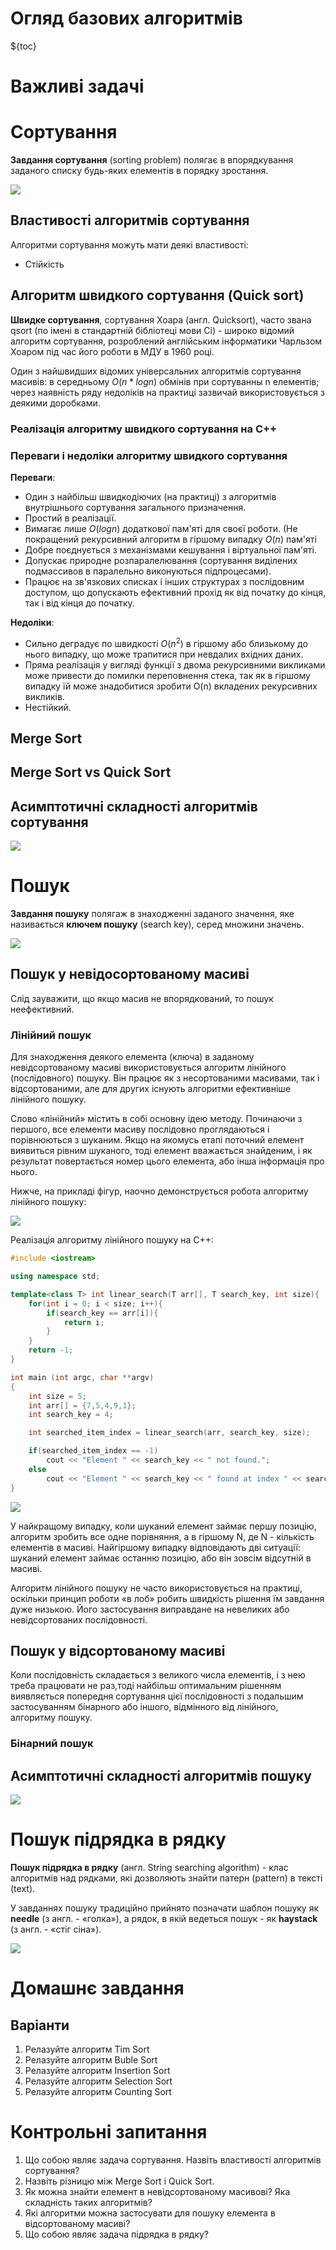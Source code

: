 # Огляд базових алгоритмів

${toc}

# Важливі задачі

# Сортування

**Завдання сортування** (sorting problem) полягає в впорядкування заданого списку будь-яких елементів в порядку зростання.

![](../resources/img/alg_overview/img-1.png)

## Властивості алгоритмів сортування

Алгоритми сортування можуть мати деякі властивості:
- Стійкість

## Алгоритм швидкого сортування (Quick sort)

**Швидке сортування**, сортування Хоара (англ. Quicksort), часто звана qsort (по імені в стандартній бібліотеці мови Сі) - широко відомий алгоритм сортування, розроблений англійським інформатики Чарльзом Хоаром під час його роботи в МДУ в 1960 році.

Один з найшвидших відомих універсальних алгоритмів сортування масивів: в середньому $O(n*log n)$ обмінів при сортуванны n елементів; через наявність ряду недоліків на практиці зазвичай використовується з деякими доробками.

### Реалізація алгоритму швидкого сортування на C++

### Переваги і недоліки алгоритму швидкого сортування

**Переваги**:
- Один з найбільш швидкодіючих (на практиці) з алгоритмів внутрішнього сортування загального призначення.
- Простий в реалізації.
- Вимагає лише $O(log n)$ додаткової пам'яті для своєї роботи. (Не покращений рекурсивний алгоритм в гіршому випадку $O(n)$ пам'яті
- Добре поєднується з механізмами кешування і віртуальної пам'яті.
- Допускає природне розпаралелювання (сортування виділених подмассивов в паралельно виконуються підпроцесами).
- Працює на зв'язкових списках і інших структурах з послідовним доступом, що допускають ефективний прохід як від початку до кінця, так і від кінця до початку.

**Недоліки**:
- Сильно деградує по швидкості $O(n^2)$ в гіршому або близькому до нього випадку, що може трапитися при невдалих вхідних даних.
- Пряма реалізація у вигляді функції з двома рекурсивними викликами може привести до помилки переповнення стека, так як в гіршому випадку їй може знадобитися зробити O(n) вкладених рекурсивних викликів.
- Нестійкий.

## Merge Sort

## Merge Sort vs Quick Sort


## Асимптотичні складності алгоритмів сортування

![](../resources/img/alg_overview/img-2.png)

# Пошук

**Завдання пошуку** полягаж в знаходженні заданого значення, яке називається **ключем пошуку** (search key), серед множини значень.

![](../resources/img/alg_overview/img-3.png)

## Пошук у невідосортованому масиві

Слід зауважити, що якщо масив не впорядкований, то пошук неефективний.

### Лінійний пошук

Для знаходження деякого елемента (ключа) в заданому невідсортованому масиві використовується алгоритм лінійного (послідовного) пошуку. Він працює як з несортованими масивами, так і відсортованими, але для других існують алгоритми ефективніше лінійного пошуку.

Слово «лінійний» містить в собі основну ідею методу. Починаючи з першого, все елементи масиву послідовно проглядаються і порівнюються з шуканим. Якщо на якомусь етапі поточний елемент виявиться рівним шуканого, тоді елемент вважається знайденим, і як результат повертається номер цього елемента, або інша інформація про нього.

Нижче, на прикладі фігур, наочно демонструється робота алгоритму лінійного пошуку:

![](../resources/img/alg_overview/line_search.gif)

Реалізація алгоритму лінійного пошуку на C++:

```cpp
#include <iostream>

using namespace std;

template<class T> int linear_search(T arr[], T search_key, int size){
    for(int i = 0; i < size; i++){
        if(search_key == arr[i]){
            return i;
        }
    }
    return -1;
}

int main (int argc, char **argv)
{
    int size = 5;
    int arr[] = {7,5,4,9,1};
    int search_key = 4;

    int searched_item_index = linear_search(arr, search_key, size);

    if(searched_item_index == -1)
        cout << "Element " << search_key << " not found.";
    else
        cout << "Element " << search_key << " found at index " << searched_item_index;
}
```

![](../resources/img/alg_overview/img-4.png)

У найкращому випадку, коли шуканий елемент займає першу позицію, алгоритм зробить все одне порівняння, а в гіршому N, де N - кількість елементів в масиві. Найгіршому випадку відповідають дві ситуації: шуканий елемент займає останню позицію, або він зовсім відсутній в масиві.

Алгоритм лінійного пошуку не часто використовується на практиці, оскільки принцип роботи «в лоб» робить швидкість рішення їм завдання дуже низькою. Його застосування виправдане на невеликих або невідсортованих послідовності.

## Пошук у відсортованому масиві

Коли послідовність складається з великого числа елементів, і з нею треба працювати не раз,тоді найбільш оптимальним рішенням виявляється попередня сортування цієї послідовності з подальшим застосуванням бінарного або іншого, відмінного від лінійного, алгоритму пошуку.

### Бінарний пошук

## Асимптотичні складності алгоритмів пошуку

![](../resources/img/alg_overview/img-5.png)

# Пошук підрядка в рядку

**Пошук підрядка в рядку** (англ. String searching algorithm) - клас алгоритмів над рядками, які дозволяють знайти патерн (pattern) в тексті (text).

У завданнях пошуку традиційно прийнято позначати шаблон пошуку як **needle** (з англ. - «голка»), а рядок, в якій ведеться пошук - як **haystack** (з англ. - «стіг сіна»).

![](../resources/img/alg_overview/img-6.png)

# Домашнє завдання

## Варіанти

1. Релазуйте алгоритм Tim Sort
2. Релазуйте алгоритм Buble Sort
3. Релазуйте алгоритм Insertion Sort
4. Релазуйте алгоритм Selection Sort
5. Релазуйте алгоритм Counting Sort

# Контрольні запитання

1. Що собою являє задача сортування. Назвіть властивості алгоритмів сортування?
2. Назвіть різницю між Merge Sort і Quick Sort.
3. Як можна знайти елемент в невідсортованому масивові? Яка складність таких алгоритмів?
4. Які алгоритми можна застосувати для пошуку елемента в відсортованому масиві?
5. Що собою являє задача підрядка в рядку?
